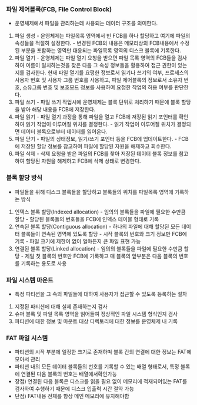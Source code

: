 ### 파일 제어블록(FCB, File Control Block)
  - 운영체제에서 파일을 관리하는데 사용되는 데이터 구조를 의미한다.
  1. 파일 생성
    - 운영체제는 파일목록 영역에서 빈 FCB를 하나 할당하고 여기에 파일의 속성들을 적절히 설정한다.
    - 변경된 FCB의 내용은 메모리상의 FCB내용에서 수정된 부분을 포함하는 영역만 대응되는 파일목록 영역의 디스크 블록에 기록한다.
  2. 파일 열기
    - 운영체제는 파일 열기 요청을 받으면 파일 목록 영역의 FCB들을 검사하여 이름이 일치하는것을 찾은 다음 그 속성 정보들을 활용하여 접근 권한이 있는지를 검사한다. 현재 파일 열기를 요펑한 정보로서 읽기나 쓰기의 여부, 프로세스의 사용자 번호 및 사용자 그룹 번호를 사용하고, 파일 제어블록의 정보로서 소유자 번호, 소유그룹 번호 및 보호모드 정보를 사용하여 요청한 작업의 허용 여부를 판단한다.
  3. 파일 쓰기
    - 파일 쓰기 작업시에 운영체제는 블록 단위로 처리하기 때문에 블록 할당을 받아 해당 내용을 FCB에 저장한다.
  4. 파일 읽기
    - 파일 열기 과정을 통해 파일을 열고 FCB에 저장된 읽기 포인터를 확인하여 읽기 작업이 이루어질 위치를 결정한다.
    - 읽기 작업이 이루어질 위치가 결정되면 데이터 블록으로부터 데이터를 읽어온다.
  5. 파일 닫기
    - 파일의 상태정보, 읽기/쓰기 포인터 등을 FCB에 업데이트한다.
    - FCB에 저장된 할당 정보를 참고하여 파일에 할당된 자원을 해제하고 회수한다.
  6. 파일 삭제
    - 삭제 요청을 받은 파일의 FCB를 찾아 저장된 데이터 블록 정보를 참고하여 할당된 자원을 해제하고 FCB에 삭제 상태로 변경한다.
### 블록 할당 방식
  - 파일들을 위해 디스크 블록들을 할당하고 블록들의 위치를 파일목록 영역에 기록하는 방식
  1. 인덱스 블록 할당(Indexed allocation)
    - 임의의 블록들을 파일에 필요한 수만큼 할당
    - 할당된 블록들의 번호들을 FCB에 인덱스 테이블 형태로 기록
  2. 연속된 블록 할당(Contiguous allocation)
    - 하나의 파일에 대해 할당된 모든 데이터 블록들이 연속된 영역에 있도록 할당
    - 시작 블록의 번호와 크기 정보만 FCB에 기록
    - 파일 크기에 제한이 없이 얼마든지 큰 파일 표현 가능
  3. 연결된 블록 할당(Linked allocation)
    - 임의의 블록들을 파일에 필요한 수만큼 할당
    - 제일 첫 블록의 번호만 FCB에 기록하고 매 블록의 앞부분은 다음 블록의 번호를 기록하는 용도로 사용
### 파일 시스템 마운트
  - 특정 파티션을 그 속의 파일들에 대하여 사용자가 접근할 수 있도록 등록하는 절차
  1. 지정된 파티션에 대해 실제 존재하는지 검사
  2. 슈퍼 블록 및 파일 목록 영역을 읽어들여 정상적인 파일 시스템 형식인지 검사
  3. 파티션에 대한 정보 및 마운트 대상 디렉토리에 대한 정보를 운영체제 내 기록
### FAT 파일 시스템
  - 파티션의 시작 부분에 일정한 크기로 존재하며 블록 간의 연결에 대한 정보는 FAT에 모아서 관리
  - 파티션 내의 모든 데이터 블록들의 번호를 기록할 수 있는 배열 형태로서, 특정 블록에 연결된 다음 블록의 번호는 배열에서확인가능
  - 장점) 연결된 다음 블록은 디스크를 읽을 필요 없이 메모리에 적재되어있는 FAT를 검사하여 수행하기 때문에 디스크 입출력 시간 절약 가능
  - 단점) FAT내용 전체를 항상 메인 메모리에 유지해야함
